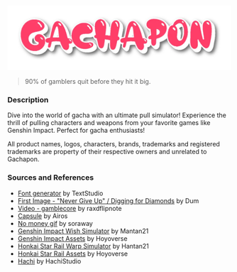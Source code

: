 [![Gachapon](https://github.com/KyleBuii/Gachapon/blob/main/public/title.webp)](https://gachapon-pon.vercel.app/)
> 90% of gamblers quit before they hit it big.

### Description
Dive into the world of gacha with an ultimate pull simulator! Experience the thrill of pulling characters and weapons from your favorite games like Genshin Impact. Perfect for gacha enthusiasts!

All product names, logos, characters, brands, trademarks and registered trademarks are property of their respective owners and unrelated to Gachapon.

### Sources and References
- [Font generator](https://www.textstudio.com/) by TextStudio
- [First Image - "Never Give Up" / Digging for Diamonds](https://dumilustrador.blogspot.com/) by Dum
- [Video - gamblecore](https://www.youtube.com/watch?v=IPFiKEm-oNI) by raxdflipnote
- [Capsule](https://opengameart.org/content/32px-toy-capsules) by Airos
- [No money gif](https://tenor.com/view/wallet-gif-25866507) by soraway
- [Genshin Impact Wish Simulator](https://github.com/Mantan21/Genshin-Impact-Wish-Simulator) by Mantan21
- [Genshin Impact Assets](https://genshin.hoyoverse.com/en/) by Hoyoverse
- [Honkai Star Rail Warp Simulator](https://github.com/Mantan21/HSR-Warp-Simulator) by Hantan21
- [Honkai Star Rail Assets](https://hsr.hoyoverse.com/en-us/) by Hoyoverse
- [Hachi](https://opengameart.org/content/anime-girl%EF%BC%9Ahachi) by HachiStudio
